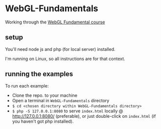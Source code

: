 # WebGL-Fundamentals

Working through the [WebGL Fundamental course](https://webglfundamentals.org/)  

## setup

You'll need node js and php (for local server) installed.  

I'm running on Linux, so all instructions are for that context.  

## running the examples

To run each example:  
* Clone the repo. to your machine  
* Open a  terminal in `WebGL-Fundamentals` directory  
* `$ cd <chosen directory within WebGL-Fundamentals directory>`  
* `$ php -S 127.0.0.1:8080` to serve `index.html` locally @ http://127.0.0.1:8080/ (preferable), or just double-click on `index.html` (if you haven't got php installed).  
